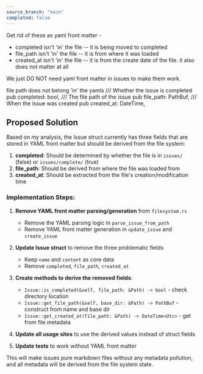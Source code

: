 ```yaml
---
source_branch: "main"
completed: false
---
```


Get rid of these as yaml front matter -

- completed isn't 'in' the file -- it is being moved to completed
- file_path isn't 'in' the file -- it is from where it was loaded
- created_at isn't 'in' the file -- it is from the create date of the file. it also does not matter at all

We just DO NOT need yaml front matter in issues to make them work.

file path does not belong 'in' the yamls
    /// Whether the issue is completed
    pub completed: bool,
    /// The file path of the issue
    pub file_path: PathBuf,
    /// When the issue was created
    pub created_at: DateTime<Utc>,

## Proposed Solution

Based on my analysis, the Issue struct currently has three fields that are stored in YAML front matter but should be derived from the file system:

1. **completed**: Should be determined by whether the file is in `issues/` (false) or `issues/complete/` (true)
2. **file_path**: Should be derived from where the file was loaded from
3. **created_at**: Should be extracted from the file's creation/modification time

### Implementation Steps:

1. **Remove YAML front matter parsing/generation** from `filesystem.rs`
   - Remove the YAML parsing logic in `parse_issue_from_path`  
   - Remove YAML front matter generation in `update_issue` and `create_issue`

2. **Update Issue struct** to remove the three problematic fields
   - Keep `name` and `content` as core data
   - Remove `completed`, `file_path`, `created_at`

3. **Create methods to derive the removed fields**:
   - `Issue::is_completed(&self, file_path: &Path) -> bool` - check directory location
   - `Issue::get_file_path(&self, base_dir: &Path) -> PathBuf` - construct from name and base dir
   - `Issue::get_created_at(file_path: &Path) -> DateTime<Utc>` - get from file metadata

4. **Update all usage sites** to use the derived values instead of struct fields

5. **Update tests** to work without YAML front matter

This will make issues pure markdown files without any metadata pollution, and all metadata will be derived from the file system state.